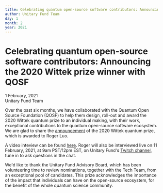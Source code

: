 ```yaml
---
title: Celebrating quantum open-source software contributors: Announcing the 2020 Wittek prize winner with QOSF
author: Unitary Fund Team
day: 1
month: 2
year: 2021
---
```


Celebrating quantum open-source software contributors: Announcing the 2020 Wittek prize winner with QOSF
========================================================================================================



1 February, 2021  
Unitary Fund Team  


Over the past six months, we have collaborated with the Quantum Open Source Foundation (QOSF) to help them design, roll-out and award the 2020 Wittek quantum prize to an individual making, with their work, exceptional contributions to the quantum open-source software ecosystem. We are glad to share the [announcement](https://medium.com/qosf/announcing-the-winner-of-the-2020-wittek-quantum-prize-for-open-source-software-59e847b38d9b) of the 2020 Wittek quantum prize, which is awarded to Roger Luo.  

A video inteview can be found [here](https://www.youtube.com/watch?v=l-S2RfWoTr4). Roger will also be interviewed live on 11 February, 2021, at 9am PST/12pm EST, on Unitary Fund's [Twitch channel](https://www.twitch.tv/unitaryfund), tune in to ask questions in the chat.  

We'd like to thank the Unitary Fund Advisory Board, which has been volunteering time to review nominations, together with the Tech Team, from an exceptional pool of candidates. This prize acknowledges the importance of the impact that individuals can have on the open-source ecosystem, for the benefit of the whole quantum science community.
